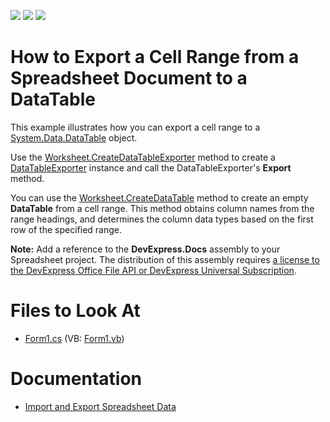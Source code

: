 <!-- default badges list -->
![](https://img.shields.io/endpoint?url=https://codecentral.devexpress.com/api/v1/VersionRange/128613578/19.2.2%2B)
[![](https://img.shields.io/badge/Open_in_DevExpress_Support_Center-FF7200?style=flat-square&logo=DevExpress&logoColor=white)](https://supportcenter.devexpress.com/ticket/details/E4997)
[![](https://img.shields.io/badge/📖_How_to_use_DevExpress_Examples-e9f6fc?style=flat-square)](https://docs.devexpress.com/GeneralInformation/403183)
<!-- default badges end -->

# How to Export a Cell Range from a Spreadsheet Document to a DataTable

This example illustrates how you can export a cell range to a [System.Data.DataTable](https://learn.microsoft.com/en-us/dotnet/api/system.data.datatable) object.

Use the [Worksheet.CreateDataTableExporter](https://docs.devexpress.com/OfficeFileAPI/DevExpress.Spreadsheet.WorksheetExtensions.CreateDataTableExporter(DevExpress.Spreadsheet.Worksheet-DevExpress.Spreadsheet.CellRange-System.Data.DataTable-System.Boolean)) method to create a [DataTableExporter](https://docs.devexpress.com/OfficeFileAPI/DevExpress.Spreadsheet.Export.DataTableExporter) instance and call the DataTableExporter's **Export** method.

You can use the [Worksheet.CreateDataTable](https://docs.devexpress.com/OfficeFileAPI/DevExpress.Spreadsheet.WorksheetExtensions.CreateDataTable.overloads) method to create an empty **DataTable** from a cell range. This method obtains column names from the range headings, and determines the column data types based on the first row of the specified range.

**Note:** Add a reference to the **DevExpress.Docs** assembly to your Spreadsheet project. The distribution of this assembly requires [a license to the DevExpress Office File API or DevExpress Universal Subscription](https://www.devexpress.com/products/net/office-file-api/).

# Files to Look At

* [Form1.cs](./CS/ExportToDataTableExample/Form1.cs) (VB: [Form1.vb](./VB/ExportToDataTableExample/Form1.vb))

# Documentation

* [Import and Export Spreadsheet Data](https://docs.devexpress.com/WindowsForms/16457/controls-and-libraries/spreadsheet/examples/import-and-export-data)
